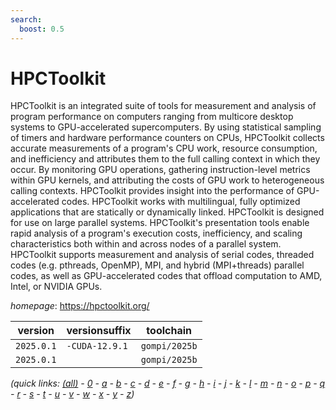 ```yaml
---
search:
  boost: 0.5
---
```

# HPCToolkit

HPCToolkit is an integrated suite of tools for measurement and analysis of program performance on computers ranging from multicore desktop systems to GPU-accelerated supercomputers. By using statistical sampling of timers and hardware performance counters on CPUs, HPCToolkit collects accurate measurements of a program's CPU work, resource consumption, and inefficiency and attributes them to the full calling context in which they occur. By monitoring GPU operations, gathering instruction-level metrics within GPU kernels, and attributing the costs of GPU work to heterogeneous calling contexts. HPCToolkit provides insight into the performance of GPU-accelerated codes. HPCToolkit works with multilingual, fully optimized applications that are statically or dynamically linked. HPCToolkit is designed for use on large parallel systems. HPCToolkit's presentation tools enable rapid analysis of a program's execution costs, inefficiency, and scaling characteristics both within and across nodes of a parallel system. HPCToolkit supports measurement and analysis of serial codes, threaded codes (e.g. pthreads, OpenMP), MPI, and hybrid (MPI+threads) parallel codes, as well as GPU-accelerated codes that offload computation to AMD, Intel, or NVIDIA GPUs.

*homepage*: <https://hpctoolkit.org/>

version | versionsuffix | toolchain
--------|---------------|----------
``2025.0.1`` | ``-CUDA-12.9.1`` | ``gompi/2025b``
``2025.0.1`` |  | ``gompi/2025b``


*(quick links: [(all)](../index.md) - [0](../0/index.md) - [a](../a/index.md) - [b](../b/index.md) - [c](../c/index.md) - [d](../d/index.md) - [e](../e/index.md) - [f](../f/index.md) - [g](../g/index.md) - [h](../h/index.md) - [i](../i/index.md) - [j](../j/index.md) - [k](../k/index.md) - [l](../l/index.md) - [m](../m/index.md) - [n](../n/index.md) - [o](../o/index.md) - [p](../p/index.md) - [q](../q/index.md) - [r](../r/index.md) - [s](../s/index.md) - [t](../t/index.md) - [u](../u/index.md) - [v](../v/index.md) - [w](../w/index.md) - [x](../x/index.md) - [y](../y/index.md) - [z](../z/index.md))*

